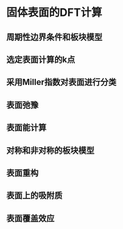 # 固体表面的DFT计算

## 周期性边界条件和板块模型

## 选定表面计算的k点

## 采用Miller指数对表面进行分类

## 表面弛豫

## 表面能计算

## 对称和非对称的板块模型

## 表面重构

## 表面上的吸附质

## 表面覆盖效应

